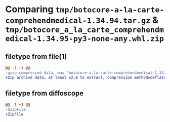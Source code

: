 # Comparing `tmp/botocore-a-la-carte-comprehendmedical-1.34.94.tar.gz` & `tmp/botocore_a_la_carte_comprehendmedical-1.34.95-py3-none-any.whl.zip`

## filetype from file(1)

```diff
@@ -1 +1 @@
-gzip compressed data, was "botocore-a-la-carte-comprehendmedical-1.34.94.tar", last modified: Tue Apr 30 01:01:21 2024, max compression
+Zip archive data, at least v2.0 to extract, compression method=deflate
```

## filetype from diffoscope

```diff
@@ -1 +1 @@
-GzipFile
+ZipFile
```

